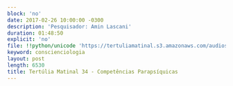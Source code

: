 ```yaml
---
block: 'no'
date: 2017-02-26 10:00:00 -0300
description: 'Pesquisador: Amin Lascani'
duration: 01:48:50
explicit: 'no'
file: !!python/unicode 'https://tertuliamatinal.s3.amazonaws.com/audios/4QiQm-2HR1s.m4a'
keyword: conscienciologia
layout: post
length: 6530
title: Tertúlia Matinal 34 - Competências Parapsíquicas
---
```

